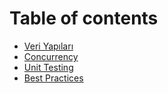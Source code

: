# Table of contents

* [Veri Yapıları](README.md)
* [Concurrency](concurrency.md)
* [Unit Testing](unit-testing.md)
* [Best Practices](best-practices.md)


